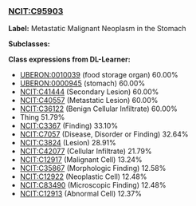 
### [NCIT:C95903](http://purl.obolibrary.org/obo/NCIT_C95903)
**Label:** Metastatic Malignant Neoplasm in the Stomach

**Subclasses:** 

**Class expressions from DL-Learner:**

- [UBERON:0010039](http://purl.obolibrary.org/obo/UBERON_0010039) (food storage organ) 60.00%
- [UBERON:0000945](http://purl.obolibrary.org/obo/UBERON_0000945) (stomach) 60.00%
- [NCIT:C41444](http://purl.obolibrary.org/obo/NCIT_C41444) (Secondary Lesion) 60.00%
- [NCIT:C40557](http://purl.obolibrary.org/obo/NCIT_C40557) (Metastatic Lesion) 60.00%
- [NCIT:C36122](http://purl.obolibrary.org/obo/NCIT_C36122) (Benign Cellular Infiltrate) 60.00%
- Thing 51.79%
- [NCIT:C3367](http://purl.obolibrary.org/obo/NCIT_C3367) (Finding) 33.10%
- [NCIT:C7057](http://purl.obolibrary.org/obo/NCIT_C7057) (Disease, Disorder or Finding) 32.64%
- [NCIT:C3824](http://purl.obolibrary.org/obo/NCIT_C3824) (Lesion) 28.91%
- [NCIT:C42077](http://purl.obolibrary.org/obo/NCIT_C42077) (Cellular Infiltrate) 21.79%
- [NCIT:C12917](http://purl.obolibrary.org/obo/NCIT_C12917) (Malignant Cell) 13.24%
- [NCIT:C35867](http://purl.obolibrary.org/obo/NCIT_C35867) (Morphologic Finding) 12.58%
- [NCIT:C12922](http://purl.obolibrary.org/obo/NCIT_C12922) (Neoplastic Cell) 12.48%
- [NCIT:C83490](http://purl.obolibrary.org/obo/NCIT_C83490) (Microscopic Finding) 12.48%
- [NCIT:C12913](http://purl.obolibrary.org/obo/NCIT_C12913) (Abnormal Cell) 12.37%


